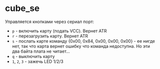 # cube_se

Управляется кнопками через сериал порт:

- `p` - включить карту (подать VCC). Вернет ATR
- `r` - перезагрузить карту. Вернет ATR
- `s` - послать карте команду {0x00, 0x84, 0x00, 0x00, 0x00} - ее нигде нет, так что карта вернет ошибку что команда недоступна. Но эти два байта плата не читает...
- `q` - выключить карту
- `1`, `2`, `3` - зажечь LED 1/2/3

